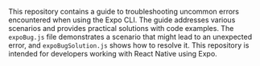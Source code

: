 This repository contains a guide to troubleshooting uncommon errors encountered when using the Expo CLI.  The guide addresses various scenarios and provides practical solutions with code examples. The `expoBug.js` file demonstrates a scenario that might lead to an unexpected error, and `expoBugSolution.js` shows how to resolve it.  This repository is intended for developers working with React Native using Expo.